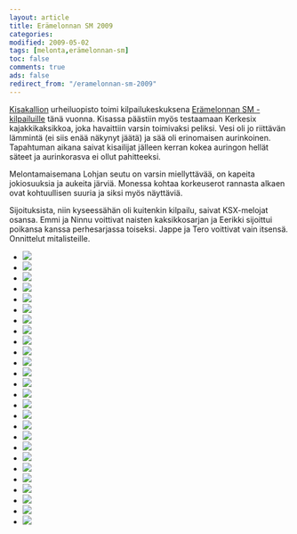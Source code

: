 ```yaml
--- 
layout: article 
title: Erämelonnan SM 2009 
categories: 
modified: 2009-05-02 
tags: [melonta,erämelonnan-sm]
toc: false 
comments: true 
ads: false 
redirect_from: "/eramelonnan-sm-2009" 
--- 
```


[Kisakallion](http://www.kisakallio.fi/) urheiluopisto toimi
kilpailukeskuksena [Erämelonnan
SM -kilpailuille](http://www.eramelonta.fi/) tänä vuonna. Kisassa
päästiin myös testaamaan Kerkesix kajakkikaksikkoa, joka havaittiin
varsin toimivaksi peliksi. Vesi oli jo riittävän lämmintä (ei siis enää
näkynyt jäätä) ja sää oli erinomaisen aurinkoinen. Tapahtuman aikana
saivat kisailijat jälleen kerran kokea auringon hellät säteet ja
aurinkorasva ei ollut pahitteeksi.

Melontamaisemana Lohjan seutu on varsin miellyttävää, on kapeita
jokiosuuksia ja aukeita järviä. Monessa kohtaa korkeuserot rannasta
alkaen ovat kohtuullisen suuria ja siksi myös näyttäviä. 

Sijoituksista, niin kyseessähän oli kuitenkin kilpailu, saivat
KSX-melojat osansa. Emmi ja Ninnu voittivat naisten kaksikkosarjan ja
Eerikki sijoittui poikansa kanssa perhesarjassa toiseksi. Jappe ja Tero
voittivat vain itsensä. Onnittelut mitalisteille.

<div class="image-gallery">

-   [![](/Media/Default/ImageGalleries/eramelonnan-sm-2009/Thumbnails/erämelonta2009%20005.jpg)](/Media/Default/ImageGalleries/eramelonnan-sm-2009/erämelonta2009%20005.jpg)
-   [![](/Media/Default/ImageGalleries/eramelonnan-sm-2009/Thumbnails/erämelonta2009%20006.jpg)](/Media/Default/ImageGalleries/eramelonnan-sm-2009/erämelonta2009%20006.jpg)
-   [![](/Media/Default/ImageGalleries/eramelonnan-sm-2009/Thumbnails/erämelonta2009%20007.jpg)](/Media/Default/ImageGalleries/eramelonnan-sm-2009/erämelonta2009%20007.jpg)
-   [![](/Media/Default/ImageGalleries/eramelonnan-sm-2009/Thumbnails/erämelonta2009%20009.jpg)](/Media/Default/ImageGalleries/eramelonnan-sm-2009/erämelonta2009%20009.jpg)
-   [![](/Media/Default/ImageGalleries/eramelonnan-sm-2009/Thumbnails/erämelonta2009%20011.jpg)](/Media/Default/ImageGalleries/eramelonnan-sm-2009/erämelonta2009%20011.jpg)
-   [![](/Media/Default/ImageGalleries/eramelonnan-sm-2009/Thumbnails/erämelonta2009%20013.jpg)](/Media/Default/ImageGalleries/eramelonnan-sm-2009/erämelonta2009%20013.jpg)
-   [![](/Media/Default/ImageGalleries/eramelonnan-sm-2009/Thumbnails/erämelonta2009%20016.jpg)](/Media/Default/ImageGalleries/eramelonnan-sm-2009/erämelonta2009%20016.jpg)
-   [![](/Media/Default/ImageGalleries/eramelonnan-sm-2009/Thumbnails/erämelonta2009%20020.jpg)](/Media/Default/ImageGalleries/eramelonnan-sm-2009/erämelonta2009%20020.jpg)
-   [![](/Media/Default/ImageGalleries/eramelonnan-sm-2009/Thumbnails/erämelonta2009%20023.jpg)](/Media/Default/ImageGalleries/eramelonnan-sm-2009/erämelonta2009%20023.jpg)
-   [![](/Media/Default/ImageGalleries/eramelonnan-sm-2009/Thumbnails/erämelonta2009%20026.jpg)](/Media/Default/ImageGalleries/eramelonnan-sm-2009/erämelonta2009%20026.jpg)
-   [![](/Media/Default/ImageGalleries/eramelonnan-sm-2009/Thumbnails/erämelonta2009%20028.jpg)](/Media/Default/ImageGalleries/eramelonnan-sm-2009/erämelonta2009%20028.jpg)
-   [![](/Media/Default/ImageGalleries/eramelonnan-sm-2009/Thumbnails/erämelonta2009%20029.jpg)](/Media/Default/ImageGalleries/eramelonnan-sm-2009/erämelonta2009%20029.jpg)
-   [![](/Media/Default/ImageGalleries/eramelonnan-sm-2009/Thumbnails/erämelonta2009%20032.jpg)](/Media/Default/ImageGalleries/eramelonnan-sm-2009/erämelonta2009%20032.jpg)
-   [![](/Media/Default/ImageGalleries/eramelonnan-sm-2009/Thumbnails/erämelonta2009%20033.jpg)](/Media/Default/ImageGalleries/eramelonnan-sm-2009/erämelonta2009%20033.jpg)
-   [![](/Media/Default/ImageGalleries/eramelonnan-sm-2009/Thumbnails/erämelonta2009%20036.jpg)](/Media/Default/ImageGalleries/eramelonnan-sm-2009/erämelonta2009%20036.jpg)
-   [![](/Media/Default/ImageGalleries/eramelonnan-sm-2009/Thumbnails/erämelonta2009%20038.jpg)](/Media/Default/ImageGalleries/eramelonnan-sm-2009/erämelonta2009%20038.jpg)
-   [![](/Media/Default/ImageGalleries/eramelonnan-sm-2009/Thumbnails/erämelonta2009%20039.jpg)](/Media/Default/ImageGalleries/eramelonnan-sm-2009/erämelonta2009%20039.jpg)
-   [![](/Media/Default/ImageGalleries/eramelonnan-sm-2009/Thumbnails/erämelonta2009%20042.jpg)](/Media/Default/ImageGalleries/eramelonnan-sm-2009/erämelonta2009%20042.jpg)
-   [![](/Media/Default/ImageGalleries/eramelonnan-sm-2009/Thumbnails/erämelonta2009%20043.jpg)](/Media/Default/ImageGalleries/eramelonnan-sm-2009/erämelonta2009%20043.jpg)
-   [![](/Media/Default/ImageGalleries/eramelonnan-sm-2009/Thumbnails/erämelonta2009%20046.jpg)](/Media/Default/ImageGalleries/eramelonnan-sm-2009/erämelonta2009%20046.jpg)
-   [![](/Media/Default/ImageGalleries/eramelonnan-sm-2009/Thumbnails/erämelonta2009%20047.jpg)](/Media/Default/ImageGalleries/eramelonnan-sm-2009/erämelonta2009%20047.jpg)
-   [![](/Media/Default/ImageGalleries/eramelonnan-sm-2009/Thumbnails/erämelonta2009%20050.jpg)](/Media/Default/ImageGalleries/eramelonnan-sm-2009/erämelonta2009%20050.jpg)
-   [![](/Media/Default/ImageGalleries/eramelonnan-sm-2009/Thumbnails/erämelonta2009%20051.jpg)](/Media/Default/ImageGalleries/eramelonnan-sm-2009/erämelonta2009%20051.jpg)
-   [![](/Media/Default/ImageGalleries/eramelonnan-sm-2009/Thumbnails/erämelonta2009%20052.jpg)](/Media/Default/ImageGalleries/eramelonnan-sm-2009/erämelonta2009%20052.jpg)
-   [![](/Media/Default/ImageGalleries/eramelonnan-sm-2009/Thumbnails/erämelonta2009%20055.jpg)](/Media/Default/ImageGalleries/eramelonnan-sm-2009/erämelonta2009%20055.jpg)
-   [![](/Media/Default/ImageGalleries/eramelonnan-sm-2009/Thumbnails/erämelonta2009%20058.jpg)](/Media/Default/ImageGalleries/eramelonnan-sm-2009/erämelonta2009%20058.jpg)

</div>
